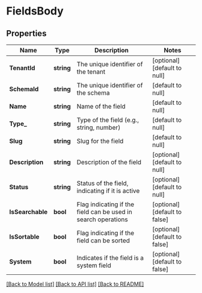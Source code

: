 # FieldsBody

## Properties
Name | Type | Description | Notes
------------ | ------------- | ------------- | -------------
**TenantId** | **string** | The unique identifier of the tenant | [optional] [default to null]
**SchemaId** | **string** | The unique identifier of the schema | [default to null]
**Name** | **string** | Name of the field | [default to null]
**Type_** | **string** | Type of the field (e.g., string, number) | [default to null]
**Slug** | **string** | Slug for the field | [default to null]
**Description** | **string** | Description of the field | [optional] [default to null]
**Status** | **string** | Status of the field, indicating if it is active | [optional] [default to null]
**IsSearchable** | **bool** | Flag indicating if the field can be used in search operations | [optional] [default to false]
**IsSortable** | **bool** | Flag indicating if the field can be sorted | [optional] [default to false]
**System** | **bool** | Indicates if the field is a system field | [optional] [default to false]

[[Back to Model list]](../README.md#documentation-for-models) [[Back to API list]](../README.md#documentation-for-api-endpoints) [[Back to README]](../README.md)

